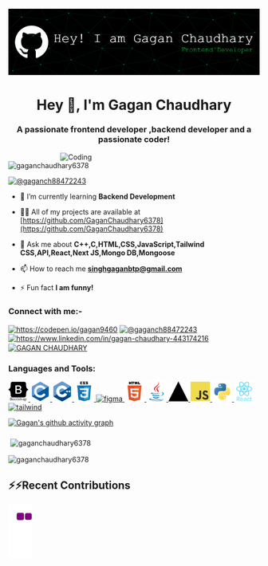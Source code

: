 ![Header](./header.png)

<h1 align="center">Hey 👋, I'm Gagan Chaudhary</h1>
<h3 align="center">A passionate frontend developer ,backend developer and a passionate coder!</h3>
<img align="right" alt="Coding" width="400" src="https://camo.githubusercontent.com/a4c584bce1c41271485d28f92aaf9f581b3c88b68ca723b6edfd58b4ba988c2b/68747470733a2f2f63646e2e6472696262626c652e636f6d2f75736572732f313138373833362f73637265656e73686f74732f363533393432392f70726f6772616d65722e676966"
<p align="left"> <img src="https://komarev.com/ghpvc/?username=gaganchaudhary6378&label=Profile%20views&color=0e75b6&style=flat" alt="gaganchaudhary6378" /> </p>

<p align="left"> <a href="https://twitter.com/GaganCh88472243?t=ToBe9Ug35xM6_-YQ9-aPnw&s=08" target="blank"><img src="https://img.shields.io/twitter/follow/GaganCh88472243?logo=twitter&style=for-the-badge" alt="@gaganch88472243" /></a> </p>

- 🌱 I’m currently learning **Backend Development**

- 👨‍💻 All of my projects are available at [https://github.com/GaganChaudhary6378](https://github.com/GaganChaudhary6378)

- 💬 Ask me about **C++,C,HTML,CSS,JavaScript,Tailwind CSS,API,React,Next JS,Mongo DB,Mongoose**

- 📫 How to reach me **singhgaganbtp@gmail.com**

- ⚡ Fun fact **I am funny!**

<h3 align="left">Connect with me:- </h3>
<p align="left">
<a href="https://codepen.io/https://codepen.io/gagan9460" target="blank"><img align="center" src="https://raw.githubusercontent.com/rahuldkjain/github-profile-readme-generator/master/src/images/icons/Social/codepen.svg" alt="https://codepen.io/gagan9460" height="30" width="40" /></a>
<a href="https://twitter.com/@gaganch88472243" target="blank"><img align="center" src="https://raw.githubusercontent.com/rahuldkjain/github-profile-readme-generator/master/src/images/icons/Social/twitter.svg" alt="@gaganch88472243" height="30" width="40" /></a>
<a href="https://linkedin.com/in/https://www.linkedin.com/in/gagan-chaudhary-443174216" target="blank"><img align="center" src="https://raw.githubusercontent.com/rahuldkjain/github-profile-readme-generator/master/src/images/icons/Social/linked-in-alt.svg" alt="https://www.linkedin.com/in/gagan-chaudhary-443174216" height="30" width="40" /></a>
<a href="https://discord.gg/GAGAN CHAUDHARY" target="blank"><img align="center" src="https://raw.githubusercontent.com/rahuldkjain/github-profile-readme-generator/master/src/images/icons/Social/discord.svg" alt="GAGAN CHAUDHARY" height="30" width="40" /></a>
</p>

<h3 align="left">Languages and Tools:</h3>
<p align="left"> <a href="https://getbootstrap.com" target="_blank" rel="noreferrer"> <img src="https://raw.githubusercontent.com/devicons/devicon/master/icons/bootstrap/bootstrap-plain-wordmark.svg" alt="bootstrap" width="40" height="40"/> </a> <a href="https://www.cprogramming.com/" target="_blank" rel="noreferrer"> <img src="https://raw.githubusercontent.com/devicons/devicon/master/icons/c/c-original.svg" alt="c" width="40" height="40"/> </a> <a href="https://www.w3schools.com/cpp/" target="_blank" rel="noreferrer"> <img src="https://raw.githubusercontent.com/devicons/devicon/master/icons/cplusplus/cplusplus-original.svg" alt="cplusplus" width="40" height="40"/> </a> <a href="https://www.w3schools.com/css/" target="_blank" rel="noreferrer"> <img src="https://raw.githubusercontent.com/devicons/devicon/master/icons/css3/css3-original-wordmark.svg" alt="css3" width="40" height="40"/> </a> <a href="https://www.figma.com/" target="_blank" rel="noreferrer"> <img src="https://www.vectorlogo.zone/logos/figma/figma-icon.svg" alt="figma" width="40" height="40"/> </a> <a href="https://www.w3.org/html/" target="_blank" rel="noreferrer"> <img src="https://raw.githubusercontent.com/devicons/devicon/master/icons/html5/html5-original-wordmark.svg" alt="html5" width="40" height="40"/> </a> <a href="https://www.java.com" target="_blank" rel="noreferrer"> <img src="https://raw.githubusercontent.com/devicons/devicon/master/icons/java/java-original.svg" alt="java" width="40" height="40"/>
  <a href="https://www.vercel.com" target="_blank" rel="noreferrer"> <img src="vercel-icon.svg" alt="vercel" width="40" height="40"/>
 </a> <a href="https://developer.mozilla.org/en-US/docs/Web/JavaScript" target="_blank" rel="noreferrer"> <img src="https://raw.githubusercontent.com/devicons/devicon/master/icons/javascript/javascript-original.svg" alt="javascript" width="40" height="40"/> </a> <a href="https://www.python.org" target="_blank" rel="noreferrer"> <img src="https://raw.githubusercontent.com/devicons/devicon/master/icons/python/python-original.svg" alt="python" width="40" height="40"/> </a> <a href="https://reactjs.org/" target="_blank" rel="noreferrer"> <img src="https://raw.githubusercontent.com/devicons/devicon/master/icons/react/react-original-wordmark.svg" alt="react" width="40" height="40"/> </a> <a href="https://tailwindcss.com/" target="_blank" rel="noreferrer"> <img src="https://www.vectorlogo.zone/logos/tailwindcss/tailwindcss-icon.svg" alt="tailwind" width="40" height="40"/> </a> </p>


 [![Gagan's github activity graph](https://github-readme-activity-graph.cyclic.app/graph?username=GaganChaudhary6378&theme=github-compact)](https://github.com/GaganChaudhary6378/github-readme-activity-graph)

<p>&nbsp;<img align="center" src="https://github-readme-stats.vercel.app/api?username=gaganchaudhary6378&show_icons=true&locale=en&&random=&randomss524272" style="padding-top:10px" alt="gaganchaudhary6378" /></p>

<p><img align="center" src="https://github-readme-streak-stats.herokuapp.com/?user=gaganchaudhary6378&" alt="gaganchaudhary6378" /></p>


## ⚡⚡Recent Contributions 

![snake gif](https://github.com/GaganChaudhary6378/GaganChaudhary6378/blob/output/github-contribution-grid-snake.gif)
